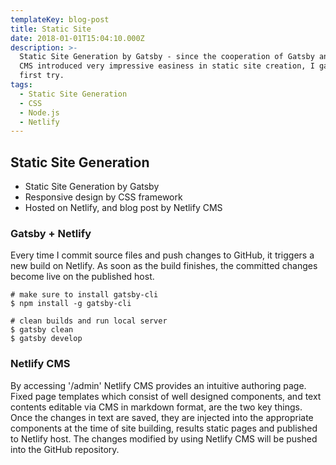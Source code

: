 ```yaml
---
templateKey: blog-post
title: Static Site
date: 2018-01-01T15:04:10.000Z
description: >-
  Static Site Generation by Gatsby - since the cooperation of Gatsby and Netlify
  CMS introduced very impressive easiness in static site creation, I gave my
  first try. 
tags:
  - Static Site Generation
  - CSS
  - Node.js
  - Netlify
---
```


## Static Site Generation

- Static Site Generation by Gatsby
- Responsive design by CSS framework
- Hosted on Netlify, and blog post by Netlify CMS

### Gatsby + Netlify

Every time I commit source files and push changes to GitHub, it triggers a new build on Netlify. As soon as the build finishes, the committed changes become live on the published host. 

    # make sure to install gatsby-cli
    $ npm install -g gatsby-cli

    # clean builds and run local server
    $ gatsby clean
    $ gatsby develop 

### Netlify CMS

By accessing '/admin' Netlify CMS provides an intuitive authoring page. Fixed page templates which consist of well designed components, and  text contents editable via CMS in markdown format, are the two key things. Once the changes in text are saved, they are injected into the appropriate components at the time of site building, results static pages and published to Netlify host.  The changes modified by using Netlify CMS will be pushed into the GitHub repository. 

###     
